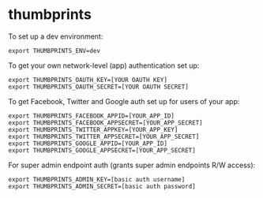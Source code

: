 


# thumbprints


To set up a dev environment:

```
export THUMBPRINTS_ENV=dev
```


To get your own network-level (app) authentication set up:

```
export THUMBPRINTS_OAUTH_KEY=[YOUR OAUTH KEY]
export THUMBPRINTS_OAUTH_SECRET=[YOUR OAUTH SECRET]
```



To get Facebook, Twitter and Google auth set up for users of your app:

```
export THUMBPRINTS_FACEBOOK_APPID=[YOUR_APP_ID]
export THUMBPRINTS_FACEBOOK_APPSECRET=[YOUR_APP_SECRET]
export THUMBPRINTS_TWITTER_APPKEY=[YOUR_APP_KEY]
export THUMBPRINTS_TWITTER_APPSECRET=[YOUR_APP_SECRET]
export THUMBPRINTS_GOOGLE_APPID=[YOUR_APP_ID]
export THUMBPRINTS_GOOGLE_APPSECRET=[YOUR_APP_SECRET]
```

For super admin endpoint auth (grants super admin endpoints R/W access):

```
export THUMBPRINTS_ADMIN_KEY=[basic auth username]
export THUMBPRINTS_ADMIN_SECRET=[basic auth password]
```






